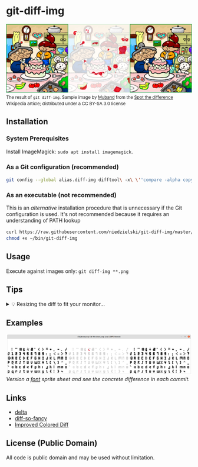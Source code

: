 # git-diff-img

![Example difference after replacing the left hand side with the right](doc/spot-the-diff-montage.png)
<small>The result of `git diff-img`. Sample image by
[Muband](https://ja.wikipedia.org/wiki/%E5%88%A9%E7%94%A8%E8%80%85:Muband) from
the [Spot the difference](https://en.wikipedia.org/wiki/Spot_the_difference)
Wikipedia article; distributed under a CC BY-SA 3.0 license</small>

## Installation

### System Prerequisites
Install ImageMagick: `sudo apt install imagemagick`.

### As a Git configuration (**recommended**)

```bash
git config --global alias.diff-img difftool\ -x\ \''compare -alpha copy "$LOCAL" "$REMOTE" png:- | montage -mode concatenate "$LOCAL" png:- "$REMOTE" png:- | display -title "$BASE: Local | Diff | Remote" png:-'\'
```

### As an executable (**not** recommended)

This is an *alternative* installation procedure that is unnecessary if the Git
configuration is used. It's not recommended because it requires an understanding
of PATH lookup

```bash
curl https://raw.githubusercontent.com/niedzielski/git-diff-img/master/git-diff-img -o ~/bin/git-diff-img &&
chmod +x ~/bin/git-diff-img
```

## Usage
Execute against images only: `git diff-img **.png`

## Tips

<details markdown>
<summary>💡 Resizing the diff to fit your monitor…</summary>

Newer versions of ImageMagick support resizing the diff to fit large images to
the screen. Consider adding
[the `-resize` argument](https://imagemagick.org/script/command-line-options.php#resize)
to `display` if you want this behavior. Eg, instead of:

```
display -title "$BASE: Local | Diff | Remote" png:-
```

Try:

```
display -resize 1900x -title "$BASE: Local | Diff | Remote" png:-
```
</details>

## Examples
![The percentage symbol differs](doc/example-font.png)
_Version a [font](https://rndmem.com) sprite sheet and see the concrete difference in each commit._

## Links
- [delta](https://github.com/dandavison/delta)
- [diff-so-fancy](https://github.com/so-fancy/diff-so-fancy)
- [Improved Colored Diff](https://github.com/jeffkaufman/icdiff)

## License (Public Domain)
All code is public domain and may be used without limitation.
